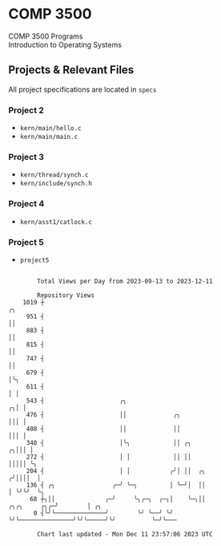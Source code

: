 # COMP 3500
COMP 3500 Programs  
Introduction to Operating Systems  
## Projects & Relevant Files
All project specifications are located in `specs`
### Project 2
- `kern/main/hello.c`
- `kern/main/main.c`
### Project 3
- `kern/thread/synch.c`
- `kern/include/synch.h`
### Project 4
- `kern/asst1/catlock.c`
### Project 5
- `project5`

```

        Total Views per Day from 2023-09-13 to 2023-12-11

        Repository Views
    1019 ┼                                                                              ╭╮
     951 ┤                                                                              ││
     883 ┤                                                                              ││
     815 ┤                                                                              ││
     747 ┤                                                                              ││
     679 ┤                                                                              │╰╮
     611 ┤                                                                              │ │
     543 ┤                     ╭╮                                                     ╭╮│ │
     476 ┤                     ││             ╭╮                                      │││ │
     408 ┤                     ││             ││                                      │││ │
     340 ┤                     │╰╮            ││ ╭╮                                 ╭╮│││ │
     272 ┤                     │ │            ││ ││                                 │││││ ╰╮
     204 ┤                     │ │           ╭╯│ ││  ╭╮                            ╭╯││││  │
     136 ┤ ╭╮                ╭─╯ ╰─╮         │ ╰─╯│  ││                            │ ╰╯╰╯  ╰╮
      68 ┼╮││              ╭─╯     ╰╮╭─╮  ╭─╮│    ╰─╮││               ╭╮╭╮     ╭╮╭─╯        │ ╭╮
       0 ┤╰╯╰──────────────╯        ╰╯ ╰──╯ ╰╯      ╰╯╰───────────────╯╰╯╰─────╯╰╯          ╰─╯╰───

        Chart last updated - Mon Dec 11 23:57:06 2023 UTC
        
```
